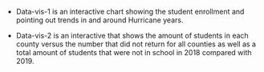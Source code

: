 * Data-vis-1 is an interactive chart showing the student enrollment and pointing out trends in and around Hurricane years. 

* Data-vis-2 is an interactive that shows the amount of students in each county versus the number that did not return for all counties as well as a total amount of students that were not in school in 2018 compared with 2019.
